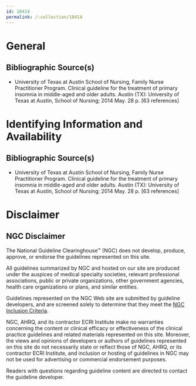 ```yaml
---
id: 10414
permalink: /:collection/10414
---
```


# General

## Bibliographic Source(s)

- University of Texas at Austin School of Nursing, Family Nurse Practitioner Program. Clinical guideline for the treatment of primary insomnia in middle-aged and older adults. Austin (TX): University of Texas at Austin, School of Nursing; 2014 May. 28 p. [63 references]

# Identifying Information and Availability

## Bibliographic Source(s)

- University of Texas at Austin School of Nursing, Family Nurse Practitioner Program. Clinical guideline for the treatment of primary insomnia in middle-aged and older adults. Austin (TX): University of Texas at Austin, School of Nursing; 2014 May. 28 p. [63 references]

# Disclaimer

## NGC Disclaimer

The National Guideline Clearinghouse™ (NGC) does not develop, produce, approve, or endorse the guidelines represented on this site.

All guidelines summarized by NGC and hosted on our site are produced under the auspices of medical specialty societies, relevant professional associations, public or private organizations, other government agencies, health care organizations or plans, and similar entities.

Guidelines represented on the NGC Web site are submitted by guideline developers, and are screened solely to determine that they meet the [NGC Inclusion Criteria](/help-and-about/summaries/inclusion-criteria).

NGC, AHRQ, and its contractor ECRI Institute make no warranties concerning the content or clinical efficacy or effectiveness of the clinical practice guidelines and related materials represented on this site. Moreover, the views and opinions of developers or authors of guidelines represented on this site do not necessarily state or reflect those of NGC, AHRQ, or its contractor ECRI Institute, and inclusion or hosting of guidelines in NGC may not be used for advertising or commercial endorsement purposes.

Readers with questions regarding guideline content are directed to contact the guideline developer.

